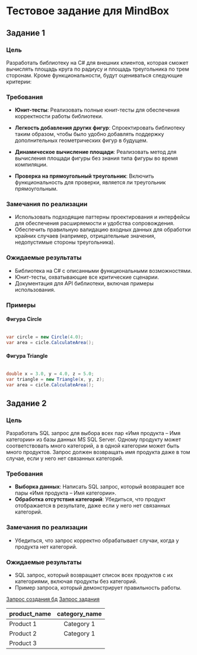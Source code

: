 # Тестовое задание для MindBox

## Задание 1

### Цель
Разработать библиотеку на C# для внешних клиентов, которая сможет вычислять площадь круга по радиусу и площадь треугольника по трем сторонам. Кроме функциональности, будут оцениваться следующие критерии:

### Требования
- **Юнит-тесты**: Реализовать полные юнит-тесты для обеспечения корректности работы библиотеки.

- **Легкость добавления других фигур**: Спроектировать библиотеку таким образом, чтобы было удобно добавлять поддержку дополнительных геометрических фигур в будущем.

- **Динамическое вычисление площади**: Реализовать метод для вычисления площади фигуры без знания типа фигуры во время компиляции.

- **Проверка на прямоугольный треугольник**: Включить функциональность для проверки, является ли треугольник прямоугольным.

### Замечания по реализации
- Использовать подходящие паттерны проектирования и интерфейсы для обеспечения расширяемости и удобства сопровождения.
- Обеспечить правильную валидацию входных данных для обработки крайних случаев (например, отрицательные значения, недопустимые стороны треугольника).

### Ожидаемые результаты
- Библиотека на C# с описанными функциональными возможностями.
- Юнит-тесты, охватывающие все критические сценарии.
- Документация для API библиотеки, включая примеры использования.

### Примеры
#### Фигура Circle
```csharp

var circle = new Circle(4.0);
var area = cicle.CalculateArea();

```
#### Фигура Triangle
```csharp

double x = 3.0, y = 4.0, z = 5.0;
var triangle = new Triangle(x, y, z);
var area = cicle.CalculateArea();

```

## Задание 2

### Цель
Разработать SQL запрос для выбора всех пар «Имя продукта – Имя категории» из базы данных MS SQL Server. Одному продукту может соответствовать много категорий, 
а в одной категории может быть много продуктов. Запрос должен возвращать имя продукта даже в том случае, если у него нет связанных категорий.

### Требования
- **Выборка данных**: Написать SQL запрос, который возвращает все пары «Имя продукта – Имя категории».
- **Обработка отсутствия категорий**: Убедиться, что продукт отображается в результате, даже если у него нет связанных категорий.

### Замечания по реализации
- Убедиться, что запрос корректно обрабатывает случаи, когда у продукта нет категорий.

### Ожидаемые результаты
- SQL запрос, который возвращает список всех продуктов с их категориями, включая продукты без категорий.
- Пример запроса, который демонстрирует правильность работы.

[Запрос создания бд](https://github.com/bqsh/MindBox_test/blob/SqlTask/createDb.sql)
[Запрос задания](https://github.com/bqsh/MindBox_test/blob/SqlTask/task.sql)

| product_name | category_name |
|--------------|:-------------:|
| Product 1    |  Category 1   |
| Product 2    |  Category 1   |
| Product 3    |    <null>     |